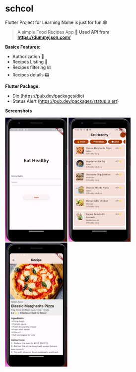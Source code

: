 # schcol
 Flutter Project for Learning
 Name is just for fun 😁

> A simple Food Recipes App 📱
**Used API from https://dummyjson.com/**

**Basice Features:**
 - Authorization 🔏
 - Recipes Listing 📃
 - Recipes filtering ☑️
 - Recipes details 📟

**Flutter Package:**
 - Dio (https://pub.dev/packages/dio)
 - Status Alert (https://pub.dev/packages/status_alert)


**Screenshots**

<img src="https://github.com/shahzadadeem/schcol/blob/main/Screenshot_1.png?raw=true" width=200 height=400>
<img src="https://github.com/shahzadadeem/schcol/blob/main/Screenshot_2.png?raw=true" width=200 height=400>
<img src="https://github.com/shahzadadeem/schcol/blob/main/Screenshot_3.png?raw=true" width=200 height=400>




